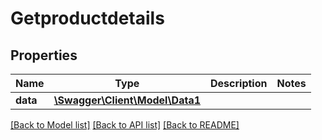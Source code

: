 # Getproductdetails

## Properties
Name | Type | Description | Notes
------------ | ------------- | ------------- | -------------
**data** | [**\Swagger\Client\Model\Data1**](Data1.md) |  | 

[[Back to Model list]](../../README.md#documentation-for-models) [[Back to API list]](../../README.md#documentation-for-api-endpoints) [[Back to README]](../../README.md)

